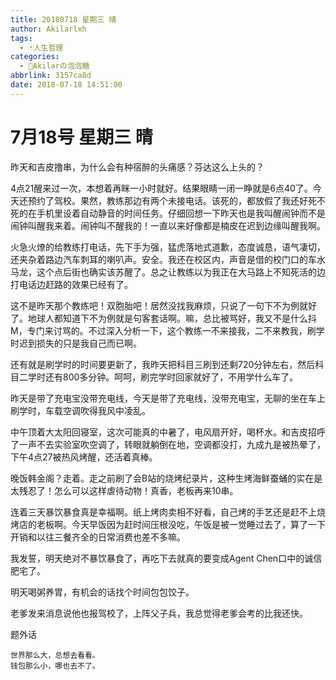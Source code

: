 ```yaml
---
title: 20180718 星期三 晴
author: Akilarlxh
tags:
  - 🃏人生哲理
categories:
  - 🍬Akilarの泡泡糖
abbrlink: 3157ca8d
date: 2018-07-18 14:51:00
---
```

# 7月18号 星期三 晴

昨天和吉皮撸串，为什么会有种宿醉的头痛感？芬达这么上头的？

4点21醒来过一次，本想着再眯一小时就好。结果眼睛一闭一睁就是6点40了。今天还预约了驾校。果然，教练那边有两个未接电话。该死的，都放假了我还好死不死的在手机里设着自动静音的时间任务。仔细回想一下昨天也是我叫醒闹钟而不是闹钟叫醒我来着。闹钟叫不醒我的！一直以来好像都是楠皮在迟到边缘叫醒我啊。

火急火燎的给教练打电话，先下手为强，猛虎落地式道歉，态度诚恳，语气凄切，还夹杂着路边汽车刺耳的喇叭声。安全。我还在校区内，声音是借的校门口的车水马龙，这个点后街也确实该苏醒了。总之让教练以为我正在大马路上不知死活的边打电话边赶路的效果已经有了。

这不是昨天那个教练吧！双胞胎吧！居然没找我麻烦，只说了一句下不为例就好了。地球人都知道下不为例就是句客套话啊。嘛，总比被骂好，我又不是什么抖M，专门来讨骂的。不过深入分析一下，这个教练一不来接我，二不来教我，刷学时迟到损失的只是我自己而已啊。

还有就是刷学时的时间要更新了，我昨天把科目三刷到还剩720分钟左右，然后科目二学时还有800多分钟。呵呵，刷完学时回家就好了，不用学什么车了。

昨天是带了充电宝没带充电线，今天是带了充电线，没带充电宝，无聊的坐在车上刷学时，车载空调吹得我风中凌乱。

中午顶着大太阳回寝室，这次可能真的中暑了，电风扇开好，喝杯水。和吉皮招呼了一声不去实验室吹空调了，转眼就躺倒在地，空调都没打，九成九是被热晕了，下午4点27被热风烤醒，还活着真棒。

晚饭韩金阁？走着。走之前刷了会B站的烧烤纪录片，这种生烤海鲜蚕蛹的实在是太残忍了！怎么可以这样虐待动物！真香，老板再来10串。

连着三天暴饮暴食真是幸福啊。纸上烤肉卖相不好看，自己烤的手艺还是赶不上烧烤店的老板啊。今天早饭因为赶时间压根没吃，午饭是被一觉睡过去了，算了一下开销和以往三餐齐全的日常消费也差不多嘛。

我发誓，明天绝对不暴饮暴食了，再吃下去就真的要变成Agent Chen口中的诚信肥宅了。

明天喝粥养胃，有机会的话找个时间包包饺子。

老爹发来消息说他也报驾校了，上阵父子兵，我总觉得老爹会考的比我还快。

题外话
```
世界那么大，总想去看看。
钱包那么小，哪也去不了。
```